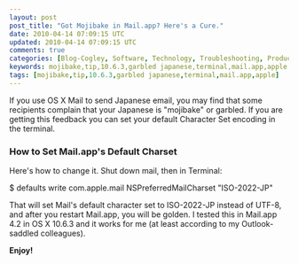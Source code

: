 ```yaml
---           
layout: post
post_title: "Got Mojibake in Mail.app? Here's a Cure."
date: 2010-04-14 07:09:15 UTC
updated: 2010-04-14 07:09:15 UTC
comments: true
categories: [Blog-Cogley, Software, Technology, Troubleshooting, Productivity, Tips]
keywords: mojibake,tip,10.6.3,garbled japanese,terminal,mail.app,apple
tags: [mojibake,tip,10.6.3,garbled japanese,terminal,mail.app,apple]
---
```

 


If you use OS X Mail to send Japanese email, you may find that some recipients complain that your Japanese is "mojibake" or garbled. If you are getting this feedback you can set your default Character Set encoding in the terminal. 




### How to Set Mail.app's Default Charset






Here's how to change it. Shut down mail, then in Terminal: 




$ defaults write com.apple.mail NSPreferredMailCharset "ISO-2022-JP"




That will set Mail's default character set to ISO-2022-JP instead of UTF-8, and after you restart Mail.app, you will be golden. I tested this in Mail.app 4.2 in OS X 10.6.3 and it works for me (at least according to my Outlook-saddled colleagues). 




**Enjoy!**


